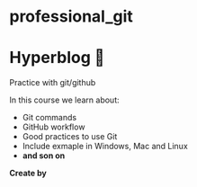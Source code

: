 # professional_git
# Hyperblog 💚
Practice with git/github

In this course we learn about:

* Git commands
* GitHub workflow
* Good practices to use Git
* Include exmaple in Windows, Mac and Linux
* **and son on**

**Create by**



